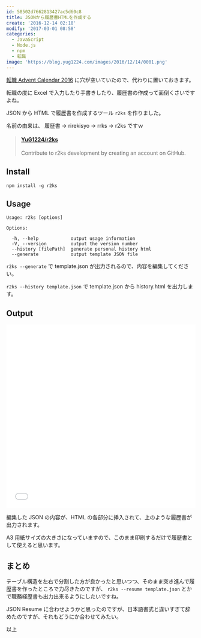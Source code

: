```yaml
---
id: 58502d7662813427ac5d60c8
title: JSONから履歴書HTMLを作成する
create: '2016-12-14 02:18'
modify: '2017-03-01 08:58'
categories:
  - JavaScript
  - Node.js
  - npm
  - 転職
image: 'https://blog.yug1224.com/images/2016/12/14/0001.png'
---
```


[転職 Advent Calendar 2016](http://qiita.com/advent-calendar/2016/job) に穴が空いていたので、代わりに置いておきます。

転職の度に Excel で入力したり手書きしたり、履歴書の作成って面倒くさいですよね。

JSON から HTML で履歴書を作成するツール `r2ks` を作りました。

名前の由来は、 履歴書 → rirekisyo → rrks → r2ks ですｗ

<blockquote class="embedly-card" data-card-key="efc9713d77434ae8b88ef22dda0a91e8" data-card-controls="0" data-card-width="500" data-card-type="article" data-card-align="left"><h4><a href="https://github.com/YuG1224/r2ks">YuG1224/r2ks</a></h4><p>Contribute to r2ks development by creating an account on GitHub.</p></blockquote>


<!-- more -->

## Install

```
npm install -g r2ks
```

## Usage

```
Usage: r2ks [options]

Options:

  -h, --help            output usage information
  -V, --version         output the version number
  --history [filePath]  generate personal history html
  --generate            output template JSON file
```

`r2ks --generate` で template.json が出力されるので、内容を編集してください。

`r2ks --history template.json` で template.json から history.html を出力します。

## Output

<iframe height='490' scrolling='no' title='履歴書HTML' src='//codepen.io/yug1224/embed/oYaOZa/?height=490&theme-id=dark&default-tab=result&embed-version=2' frameborder='no' allowtransparency='true' allowfullscreen='true' style='width: 100%;'>See the Pen <a href='https://codepen.io/yug1224/pen/oYaOZa/'>履歴書HTML</a> by Yuji Yamaguchi (<a href='http://codepen.io/yug1224'>@yug1224</a>) on <a href='http://codepen.io'>CodePen</a>.
</iframe>

編集した JSON の内容が、HTML の各部分に挿入されて、上のような履歴書が出力されます。

A3 用紙サイズの大きさになっていますので、このまま印刷するだけで履歴書として使えると思います。

## まとめ

テーブル構造を左右で分割した方が良かったと思いつつ、そのまま突き進んで履歴書を作ったところで力尽きたのですが、 `r2ks --resume template.json` とかで職務経歴書も出力出来るようにしたいですね。

JSON Resume に合わせようかと思ったのですが、日本語書式と違いすぎて辞めたのですが、それもどうにか合わせてみたい。

以上

